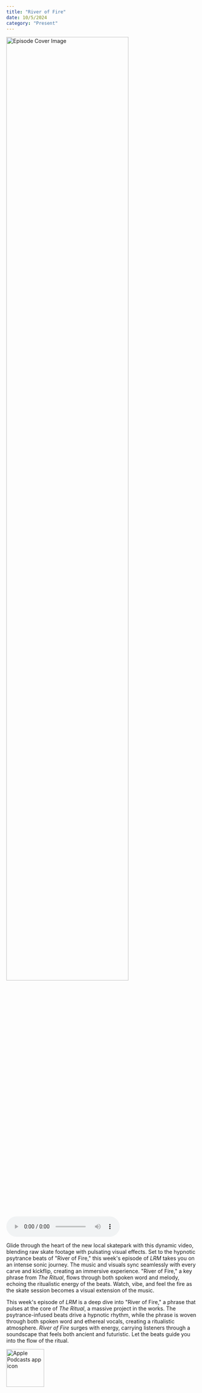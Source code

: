 ```yaml
---
title: "River of Fire"
date: 10/5/2024
category: "Present"
---
```

<img src="https://artwork.captivate.fm/01c967c3-1127-4e98-950e-945b4c6e6c3a/xwZ2ORLwPY5KkEX_4_BjpfpV.jpg" alt="Episode Cover Image" width=80%/>
<audio controls>
  <source src="https://podcasts.captivate.fm/media/894c1589-1e22-4f1a-b154-a04bfc095164/Episode-124.mp3" type="audio/mpeg">
  Your browser does not support the audio element.
</audio>

<p>Glide through the heart of the new local skatepark with this dynamic video, blending raw skate footage with pulsating visual effects. Set to the hypnotic psytrance beats of "River of Fire," this week's episode of <em>LRM</em> takes you on an intense sonic journey. The music and visuals sync seamlessly with every carve and kickflip, creating an immersive experience. "River of Fire," a key phrase from <em>The Ritual</em>, flows through both spoken word and melody, echoing the ritualistic energy of the beats. Watch, vibe, and feel the fire as the skate session becomes a visual extension of the music.</p><p>This week's episode of <em>LRM</em> is a deep dive into "River of Fire," a phrase that pulses at the core of <em>The Ritual</em>, a massive project in the works. The psytrance-infused beats drive a hypnotic rhythm, while the phrase is woven through both spoken word and ethereal vocals, creating a ritualistic atmosphere. <em>River of Fire</em> surges with energy, carrying listeners through a soundscape that feels both ancient and futuristic. Let the beats guide you into the flow of the ritual.</p>

<a href="https://podcasts.apple.com/us/podcast/living-room-music/id1608791560?tscg=30200&itsct=podcast_box_appicon&ls=1&mttnsubad=1608791560" style="display: inline-block;"><img src="https://toolbox.marketingtools.apple.com/api/v2/badges/app-icon-podcasts/standard/en-us" alt="Apple Podcasts app icon" style="width: 100px; height: 100px; vertical-align: middle; object-fit: contain;" /></a>
    